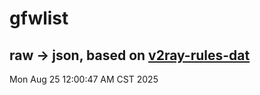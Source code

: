 # gfwlist
## raw -> json, based on [v2ray-rules-dat](https://github.com/Loyalsoldier/v2ray-rules-dat)
Mon Aug 25 12:00:47 AM CST 2025

